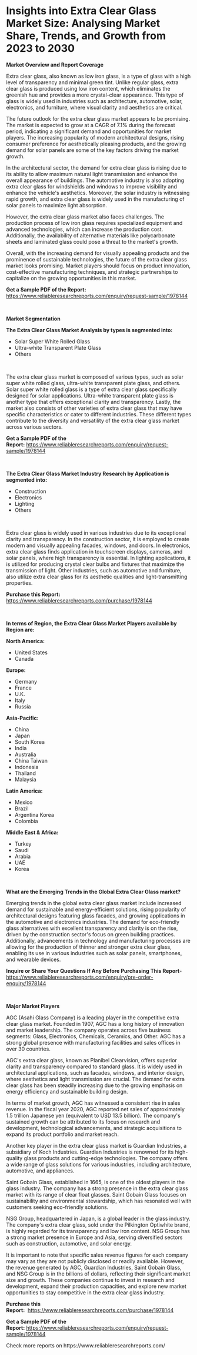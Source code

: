 <p><h1>Insights into Extra Clear Glass Market Size: Analysing Market Share, Trends, and Growth from 2023 to 2030</h1></p><p><strong>Market Overview and Report Coverage</strong></p>
<p><p>Extra clear glass, also known as low iron glass, is a type of glass with a high level of transparency and minimal green tint. Unlike regular glass, extra clear glass is produced using low iron content, which eliminates the greenish hue and provides a more crystal-clear appearance. This type of glass is widely used in industries such as architecture, automotive, solar, electronics, and furniture, where visual clarity and aesthetics are critical.</p><p>The future outlook for the extra clear glass market appears to be promising. The market is expected to grow at a CAGR of 7.1% during the forecast period, indicating a significant demand and opportunities for market players. The increasing popularity of modern architectural designs, rising consumer preference for aesthetically pleasing products, and the growing demand for solar panels are some of the key factors driving the market growth.</p><p>In the architectural sector, the demand for extra clear glass is rising due to its ability to allow maximum natural light transmission and enhance the overall appearance of buildings. The automotive industry is also adopting extra clear glass for windshields and windows to improve visibility and enhance the vehicle's aesthetics. Moreover, the solar industry is witnessing rapid growth, and extra clear glass is widely used in the manufacturing of solar panels to maximize light absorption.</p><p>However, the extra clear glass market also faces challenges. The production process of low iron glass requires specialized equipment and advanced technologies, which can increase the production cost. Additionally, the availability of alternative materials like polycarbonate sheets and laminated glass could pose a threat to the market's growth.</p><p>Overall, with the increasing demand for visually appealing products and the prominence of sustainable technologies, the future of the extra clear glass market looks promising. Market players should focus on product innovation, cost-effective manufacturing techniques, and strategic partnerships to capitalize on the growing opportunities in this market.</p></p>
<p><strong>Get a Sample PDF of the Report:</strong> <a href="https://www.reliableresearchreports.com/enquiry/request-sample/1978144">https://www.reliableresearchreports.com/enquiry/request-sample/1978144</a></p>
<p>&nbsp;</p>
<p><strong>Market Segmentation</strong></p>
<p><strong>The Extra Clear Glass Market Analysis by types is segmented into:</strong></p>
<p><ul><li>Solar Super White Rolled Glass</li><li>Ultra-white Transparent Plate Glass</li><li>Others</li></ul></p>
<p>&nbsp;</p>
<p><p>The extra clear glass market is composed of various types, such as solar super white rolled glass, ultra-white transparent plate glass, and others. Solar super white rolled glass is a type of extra clear glass specifically designed for solar applications. Ultra-white transparent plate glass is another type that offers exceptional clarity and transparency. Lastly, the market also consists of other varieties of extra clear glass that may have specific characteristics or cater to different industries. These different types contribute to the diversity and versatility of the extra clear glass market across various sectors.</p></p>
<p><strong>Get a Sample PDF of the Report:</strong>&nbsp;<a href="https://www.reliableresearchreports.com/enquiry/request-sample/1978144">https://www.reliableresearchreports.com/enquiry/request-sample/1978144</a></p>
<p>&nbsp;</p>
<p><strong>The Extra Clear Glass Market Industry Research by Application is segmented into:</strong></p>
<p><ul><li>Construction</li><li>Electronics</li><li>Lighting</li><li>Others</li></ul></p>
<p>&nbsp;</p>
<p><p>Extra clear glass is widely used in various industries due to its exceptional clarity and transparency. In the construction sector, it is employed to create modern and visually appealing facades, windows, and doors. In electronics, extra clear glass finds application in touchscreen displays, cameras, and solar panels, where high transparency is essential. In lighting applications, it is utilized for producing crystal clear bulbs and fixtures that maximize the transmission of light. Other industries, such as automotive and furniture, also utilize extra clear glass for its aesthetic qualities and light-transmitting properties.</p></p>
<p><strong>Purchase this Report:</strong>&nbsp; <a href="https://www.reliableresearchreports.com/purchase/1978144">https://www.reliableresearchreports.com/purchase/1978144</a></p>
<p>&nbsp;</p>
<p><strong>In terms of Region, the Extra Clear Glass Market Players available by Region are:</strong></p>
<p>
    <p> <strong> North America: </strong>
        <ul>
            <li>United States</li>
            <li>Canada</li>
        </ul>
        </p> 
    <p> <strong> Europe: </strong>
        <ul>
            <li>Germany</li>
            <li>France</li>
            <li>U.K.</li>
            <li>Italy</li>
            <li>Russia</li>
        </ul>
        </p> 
    <p> <strong> Asia-Pacific: </strong>
        <ul>
            <li>China</li>
            <li>Japan</li>
            <li>South Korea</li>
            <li>India</li>
            <li>Australia</li>
            <li>China Taiwan</li>
            <li>Indonesia</li>
            <li>Thailand</li>
            <li>Malaysia</li>
        </ul>
        </p> 
    <p> <strong> Latin America: </strong>
        <ul>
            <li>Mexico</li>
            <li>Brazil</li>
            <li>Argentina Korea</li>
            <li>Colombia</li>
        </ul>
        </p> 
    <p> <strong> Middle East & Africa: </strong>
        <ul>
            <li>Turkey</li>
            <li>Saudi</li>
            <li>Arabia</li>
            <li>UAE</li>
            <li>Korea</li>
        </ul>
    </p>
    </p>
<p>&nbsp;</p>
<p><strong>What are the Emerging Trends in the Global Extra Clear Glass market?</strong></p>
<p><p>Emerging trends in the global extra clear glass market include increased demand for sustainable and energy-efficient solutions, rising popularity of architectural designs featuring glass facades, and growing applications in the automotive and electronics industries. The demand for eco-friendly glass alternatives with excellent transparency and clarity is on the rise, driven by the construction sector's focus on green building practices. Additionally, advancements in technology and manufacturing processes are allowing for the production of thinner and stronger extra clear glass, enabling its use in various industries such as solar panels, smartphones, and wearable devices.</p></p>
<p><strong>Inquire or Share Your Questions If Any Before Purchasing This Report</strong>- <a href="https://www.reliableresearchreports.com/enquiry/pre-order-enquiry/1978144">https://www.reliableresearchreports.com/enquiry/pre-order-enquiry/1978144</a></p>
<p>&nbsp;</p>
<p><strong>Major Market Players</strong></p>
<p><p>AGC (Asahi Glass Company) is a leading player in the competitive extra clear glass market. Founded in 1907, AGC has a long history of innovation and market leadership. The company operates across five business segments: Glass, Electronics, Chemicals, Ceramics, and Other. AGC has a strong global presence with manufacturing facilities and sales offices in over 30 countries.</p><p>AGC's extra clear glass, known as Planibel Clearvision, offers superior clarity and transparency compared to standard glass. It is widely used in architectural applications, such as facades, windows, and interior design, where aesthetics and light transmission are crucial. The demand for extra clear glass has been steadily increasing due to the growing emphasis on energy efficiency and sustainable building design.</p><p>In terms of market growth, AGC has witnessed a consistent rise in sales revenue. In the fiscal year 2020, AGC reported net sales of approximately 1.5 trillion Japanese yen (equivalent to USD 13.5 billion). The company's sustained growth can be attributed to its focus on research and development, technological advancements, and strategic acquisitions to expand its product portfolio and market reach.</p><p>Another key player in the extra clear glass market is Guardian Industries, a subsidiary of Koch Industries. Guardian Industries is renowned for its high-quality glass products and cutting-edge technologies. The company offers a wide range of glass solutions for various industries, including architecture, automotive, and appliances.</p><p>Saint Gobain Glass, established in 1665, is one of the oldest players in the glass industry. The company has a strong presence in the extra clear glass market with its range of clear float glasses. Saint Gobain Glass focuses on sustainability and environmental stewardship, which has resonated well with customers seeking eco-friendly solutions.</p><p>NSG Group, headquartered in Japan, is a global leader in the glass industry. The company's extra clear glass, sold under the Pilkington Optiwhite brand, is highly regarded for its transparency and low iron content. NSG Group has a strong market presence in Europe and Asia, serving diversified sectors such as construction, automotive, and solar energy.</p><p>It is important to note that specific sales revenue figures for each company may vary as they are not publicly disclosed or readily available. However, the revenue generated by AGC, Guardian Industries, Saint Gobain Glass, and NSG Group is in the billions of dollars, reflecting their significant market size and growth. These companies continue to invest in research and development, expand their production capacities, and explore new market opportunities to stay competitive in the extra clear glass industry.</p></p>
<p><strong>Purchase this Report:</strong>&nbsp;&nbsp;<a href="https://www.reliableresearchreports.com/purchase/1978144">https://www.reliableresearchreports.com/purchase/1978144</a></p>
<p></p>
<p><strong>Get a Sample PDF of the Report:</strong>&nbsp;<a href="https://www.reliableresearchreports.com/enquiry/request-sample/1978144">https://www.reliableresearchreports.com/enquiry/request-sample/1978144</a></p>
<p>Check more reports on https://www.reliableresearchreports.com/</p>